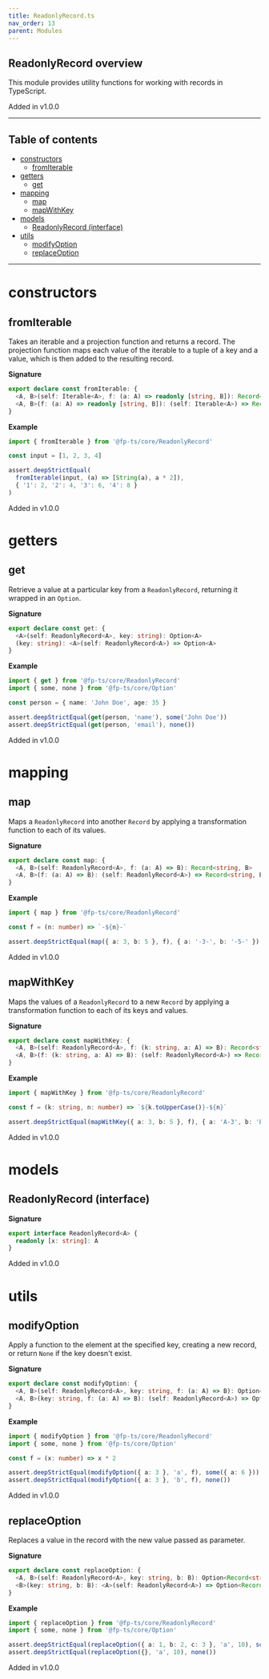 ```yaml
---
title: ReadonlyRecord.ts
nav_order: 13
parent: Modules
---
```


## ReadonlyRecord overview

This module provides utility functions for working with records in TypeScript.

Added in v1.0.0

---

<h2 class="text-delta">Table of contents</h2>

- [constructors](#constructors)
  - [fromIterable](#fromiterable)
- [getters](#getters)
  - [get](#get)
- [mapping](#mapping)
  - [map](#map)
  - [mapWithKey](#mapwithkey)
- [models](#models)
  - [ReadonlyRecord (interface)](#readonlyrecord-interface)
- [utils](#utils)
  - [modifyOption](#modifyoption)
  - [replaceOption](#replaceoption)

---

# constructors

## fromIterable

Takes an iterable and a projection function and returns a record.
The projection function maps each value of the iterable to a tuple of a key and a value, which is then added to the resulting record.

**Signature**

```ts
export declare const fromIterable: {
  <A, B>(self: Iterable<A>, f: (a: A) => readonly [string, B]): Record<string, B>
  <A, B>(f: (a: A) => readonly [string, B]): (self: Iterable<A>) => Record<string, B>
}
```

**Example**

```ts
import { fromIterable } from '@fp-ts/core/ReadonlyRecord'

const input = [1, 2, 3, 4]

assert.deepStrictEqual(
  fromIterable(input, (a) => [String(a), a * 2]),
  { '1': 2, '2': 4, '3': 6, '4': 8 }
)
```

Added in v1.0.0

# getters

## get

Retrieve a value at a particular key from a `ReadonlyRecord`, returning it wrapped in an `Option`.

**Signature**

```ts
export declare const get: {
  <A>(self: ReadonlyRecord<A>, key: string): Option<A>
  (key: string): <A>(self: ReadonlyRecord<A>) => Option<A>
}
```

**Example**

```ts
import { get } from '@fp-ts/core/ReadonlyRecord'
import { some, none } from '@fp-ts/core/Option'

const person = { name: 'John Doe', age: 35 }

assert.deepStrictEqual(get(person, 'name'), some('John Doe'))
assert.deepStrictEqual(get(person, 'email'), none())
```

Added in v1.0.0

# mapping

## map

Maps a `ReadonlyRecord` into another `Record` by applying a transformation function to each of its values.

**Signature**

```ts
export declare const map: {
  <A, B>(self: ReadonlyRecord<A>, f: (a: A) => B): Record<string, B>
  <A, B>(f: (a: A) => B): (self: ReadonlyRecord<A>) => Record<string, B>
}
```

**Example**

```ts
import { map } from '@fp-ts/core/ReadonlyRecord'

const f = (n: number) => `-${n}-`

assert.deepStrictEqual(map({ a: 3, b: 5 }, f), { a: '-3-', b: '-5-' })
```

Added in v1.0.0

## mapWithKey

Maps the values of a `ReadonlyRecord` to a new `Record` by applying a transformation function to each of its keys and values.

**Signature**

```ts
export declare const mapWithKey: {
  <A, B>(self: ReadonlyRecord<A>, f: (k: string, a: A) => B): Record<string, B>
  <A, B>(f: (k: string, a: A) => B): (self: ReadonlyRecord<A>) => Record<string, B>
}
```

**Example**

```ts
import { mapWithKey } from '@fp-ts/core/ReadonlyRecord'

const f = (k: string, n: number) => `${k.toUpperCase()}-${n}`

assert.deepStrictEqual(mapWithKey({ a: 3, b: 5 }, f), { a: 'A-3', b: 'B-5' })
```

Added in v1.0.0

# models

## ReadonlyRecord (interface)

**Signature**

```ts
export interface ReadonlyRecord<A> {
  readonly [x: string]: A
}
```

Added in v1.0.0

# utils

## modifyOption

Apply a function to the element at the specified key, creating a new record,
or return `None` if the key doesn't exist.

**Signature**

```ts
export declare const modifyOption: {
  <A, B>(self: ReadonlyRecord<A>, key: string, f: (a: A) => B): Option<Record<string, A | B>>
  <A, B>(key: string, f: (a: A) => B): (self: ReadonlyRecord<A>) => Option<Record<string, A | B>>
}
```

**Example**

```ts
import { modifyOption } from '@fp-ts/core/ReadonlyRecord'
import { some, none } from '@fp-ts/core/Option'

const f = (x: number) => x * 2

assert.deepStrictEqual(modifyOption({ a: 3 }, 'a', f), some({ a: 6 }))
assert.deepStrictEqual(modifyOption({ a: 3 }, 'b', f), none())
```

Added in v1.0.0

## replaceOption

Replaces a value in the record with the new value passed as parameter.

**Signature**

```ts
export declare const replaceOption: {
  <A, B>(self: ReadonlyRecord<A>, key: string, b: B): Option<Record<string, A | B>>
  <B>(key: string, b: B): <A>(self: ReadonlyRecord<A>) => Option<Record<string, B | A>>
}
```

**Example**

```ts
import { replaceOption } from '@fp-ts/core/ReadonlyRecord'
import { some, none } from '@fp-ts/core/Option'

assert.deepStrictEqual(replaceOption({ a: 1, b: 2, c: 3 }, 'a', 10), some({ a: 10, b: 2, c: 3 }))
assert.deepStrictEqual(replaceOption({}, 'a', 10), none())
```

Added in v1.0.0

